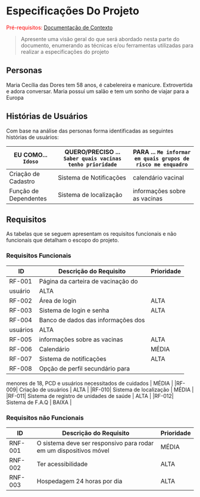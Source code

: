 # Especificações Do Projeto

<span style="color:red">Pré-requisitos: <a href="1-Contexto.md"> Documentação de Contexto</a></span>

> Apresente uma visão geral do que será abordado nesta parte do
> documento, enumerando as técnicas e/ou ferramentas utilizadas para
> realizar a especificações do projeto

## Personas

Maria Cecília das Dores tem 58 anos, é cabelereira e manicure.
Extrovertida e adora conversar. Maria possui um salão e tem um sonho de viajar para a Europa

## Histórias de Usuários

Com base na análise das personas forma identificadas as seguintes histórias de usuários:

|EU COMO... `Idoso`| QUERO/PRECISO ... `Saber quais vacinas tenho prioridade` |PARA ... `Me informar em quais grupos de risco me enquadro`                 |
|--------------------|------------------------------------|----------------------------------------|
|Criação de Cadastro  | Sistema de Notificações          | calendário vacinal              |
|Função de Dependentes| Sistema de localização                | informações sobre as vacinas |


## Requisitos

As tabelas que se seguem apresentam os requisitos funcionais e não funcionais que detalham o escopo do projeto.

### Requisitos Funcionais

|ID    | Descrição do Requisito  | Prioridade |
|------|-----------------------------------------|----|
|RF-001| Página da carteira de vacinação do
usuário| ALTA | 
|RF-002| Área de login  | ALTA |
|RF-003| Sistema de login e senha | ALTA | 
|RF-004|Banco de dados das informações dos
usuários  | ALTA |
|RF-005| informações sobre as vacinas | ALTA | 
|RF-006| Calendário   | MÉDIA |
|RF-007| Sistema de notificações | ALTA | 
|RF-008|Opção de perfil secundário para
menores de 18, PCD e usuários
necessitados de cuidados | MÉDIA |
|RF-009| Criação de usuários | ALTA | 
|RF-010| Sistema de localização   | MÉDIA |
|RF-011| Sistema de registro de unidades de
saúde | ALTA | 
|RF-012| Sistema de F.A.Q  | BAIXA |


### Requisitos não Funcionais

|ID     | Descrição do Requisito  |Prioridade |
|-------|-------------------------|----|
|RNF-001| O sistema deve ser responsivo para rodar em um dispositivos móvel | MÉDIA | 
|RNF-002| Ter acessibilidade | ALTA | 
|RNF-003| Hospedagem 24 horas por dia |  ALTA| 


